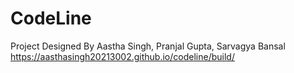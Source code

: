 # CodeLine
 
 Project Designed By Aastha Singh, Pranjal Gupta, Sarvagya Bansal
https://aasthasingh20213002.github.io/codeline/build/
